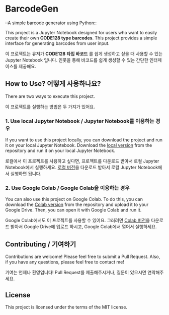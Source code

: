 # BarcodeGen
::A simple barcode generator using Python::

This project is a Jupyter Notebook designed for users who want to easily create their own __CODE128 type barcodes__. This project provides a simple interface for generating barcodes from user input.

이 프로젝트는 유저가 __CODE128 타입 바코드__ 를 쉽게 생성하고 싶을 때 사용할 수 있는 Jupyter Notebook 입니다. 인풋을 통해 바코드를 쉽게 생성할 수 있는 간단한 인터페이스를 제공해요. 

## How to Use? 어떻게 사용하나요? 

There are two ways to execute this project.

이 프로젝트를 실행하는 방법은 두 가지가 있어요.

### 1. Use local Jupyter Notebook / Jupyter Notebook를 이용하는 경우

If you want to use this project locally, you can download the project and run it on your local Jupyter Notebook. Download the [local version](./BarcodeGenV1_Local+Ver.ipynb) from the repository and run it on your local Jupyter Notebook.

로컬에서 이 프로젝트를 사용하고 싶다면, 프로젝트를 다운로드 받아서 로컬 Jupyter Notebook에서 실행하세요. [로컬 버전](./BarcodeGenV1_Local+Ver.ipynb)을 다운로드 받아서 로컬 Jupyter Notebook에서 실행하면 됩니다.

### 2. Use Google Colab / Google Colab을 이용하는 경우

You can also use this project on Google Colab.
To do this, you can download the [Colab version](./BarcodeGenV1_Colab+Ver.ipynb) from the repository and upload it to your Google Drive. Then, you can open it with Google Colab and run it.

Google Colab에서도 이 프로젝트를 사용할 수 있어요. 그러려면 [Colab 버전](./BarcodeGenV1_Colab+Ver.ipynb)을 다운로드 받아서 Google Drive에 업로드 하시고, Google Colab에서 열어서 실행하세요. 

## Contributing / 기여하기
 
Contributions are welcome! Please feel free to submit a Pull Request. Also, if you have any questions, please feel free to contact me!

기여는 언제나 환영입니다! Pull Request를 제출해주시거나, 질문이 있으시면 연락해주세요.

## License

This project is licensed under the terms of the MIT license.
